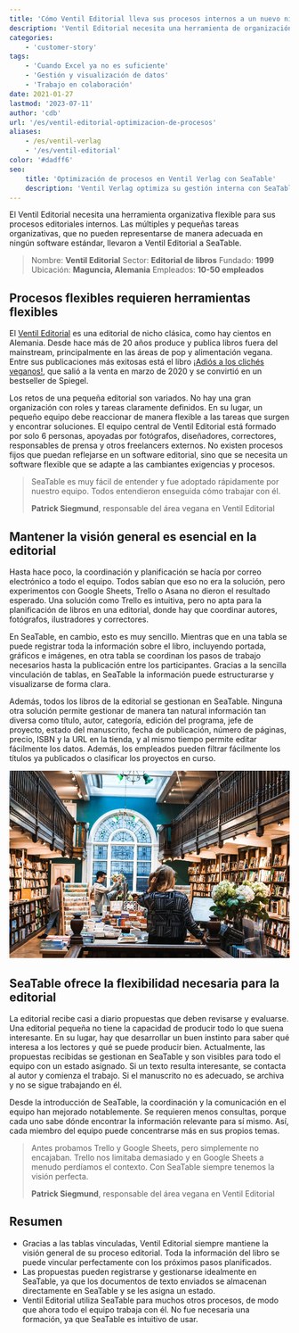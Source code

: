 ```yaml
---
title: 'Cómo Ventil Editorial lleva sus procesos internos a un nuevo nivel'
description: 'Ventil Editorial necesita una herramienta de organización flexible para sus procesos editoriales internos. Las diversas y pequeñas tareas de organización que no se pueden mapear de forma significativa en ningún software estándar llevaron a Ventil Editorial a SeaTable.'
categories:
    - 'customer-story'
tags:
    - 'Cuando Excel ya no es suficiente'
    - 'Gestión y visualización de datos'
    - 'Trabajo en colaboración'
date: 2021-01-27
lastmod: '2023-07-11'
author: 'cdb'
url: '/es/ventil-editorial-optimizacion-de-procesos'
aliases:
    - /es/ventil-verlag
    - '/es/ventil-editorial'
color: '#dadff6'
seo:
    title: 'Optimización de procesos en Ventil Verlag con SeaTable'
    description: 'Ventil Verlag optimiza su gestión interna con SeaTable: procesos flexibles donde el software estándar no alcanza.  '
---
```


El Ventil Editorial necesita una herramienta organizativa flexible para sus procesos editoriales internos. Las múltiples y pequeñas tareas organizativas, que no pueden representarse de manera adecuada en ningún software estándar, llevaron a Ventil Editorial a SeaTable.

> Nombre: **Ventil Editorial**
> Sector: **Editorial de libros**
> Fundado: **1999**
> Ubicación: **Maguncia, Alemania**
> Empleados: **10-50 empleados**

## Procesos flexibles requieren herramientas flexibles

El [Ventil Editorial](https://www.ventil-verlag.de/geschichte) es una editorial de nicho clásica, como hay cientos en Alemania. Desde hace más de 20 años produce y publica libros fuera del mainstream, principalmente en las áreas de pop y alimentación vegana. Entre sus publicaciones más exitosas está el libro [¡Adiós a los clichés veganos!](https://www.ventil-verlag.de/titel/1814/vegan-klischee-ade), que salió a la venta en marzo de 2020 y se convirtió en un bestseller de Spiegel.

Los retos de una pequeña editorial son variados. No hay una gran organización con roles y tareas claramente definidos. En su lugar, un pequeño equipo debe reaccionar de manera flexible a las tareas que surgen y encontrar soluciones. El equipo central de Ventil Editorial está formado por solo 6 personas, apoyadas por fotógrafos, diseñadores, correctores, responsables de prensa y otros freelancers externos. No existen procesos fijos que puedan reflejarse en un software editorial, sino que se necesita un software flexible que se adapte a las cambiantes exigencias y procesos.

> SeaTable es muy fácil de entender y fue adoptado rápidamente por nuestro equipo. Todos entendieron enseguida cómo trabajar con él.
>
> **Patrick Siegmund**, responsable del área vegana en Ventil Editorial

## Mantener la visión general es esencial en la editorial

Hasta hace poco, la coordinación y planificación se hacía por correo electrónico a todo el equipo. Todos sabían que eso no era la solución, pero experimentos con Google Sheets, Trello o Asana no dieron el resultado esperado. Una solución como Trello es intuitiva, pero no apta para la planificación de libros en una editorial, donde hay que coordinar autores, fotógrafos, ilustradores y correctores.

En SeaTable, en cambio, esto es muy sencillo. Mientras que en una tabla se puede registrar toda la información sobre el libro, incluyendo portada, gráficos e imágenes, en otra tabla se coordinan los pasos de trabajo necesarios hasta la publicación entre los participantes. Gracias a la sencilla vinculación de tablas, en SeaTable la información puede estructurarse y visualizarse de forma clara.

Además, todos los libros de la editorial se gestionan en SeaTable. Ninguna otra solución permite gestionar de manera tan natural información tan diversa como título, autor, categoría, edición del programa, jefe de proyecto, estado del manuscrito, fecha de publicación, número de páginas, precio, ISBN y la URL en la tienda, y al mismo tiempo permite editar fácilmente los datos. Además, los empleados pueden filtrar fácilmente los títulos ya publicados o clasificar los proyectos en curso.

![Procesos flexibles en la edición gracias a SeaTable](ventil-verlag.jpg)

## SeaTable ofrece la flexibilidad necesaria para la editorial

La editorial recibe casi a diario propuestas que deben revisarse y evaluarse. Una editorial pequeña no tiene la capacidad de producir todo lo que suena interesante. En su lugar, hay que desarrollar un buen instinto para saber qué interesa a los lectores y qué se puede producir bien. Actualmente, las propuestas recibidas se gestionan en SeaTable y son visibles para todo el equipo con un estado asignado. Si un texto resulta interesante, se contacta al autor y comienza el trabajo. Si el manuscrito no es adecuado, se archiva y no se sigue trabajando en él.

Desde la introducción de SeaTable, la coordinación y la comunicación en el equipo han mejorado notablemente. Se requieren menos consultas, porque cada uno sabe dónde encontrar la información relevante para sí mismo. Así, cada miembro del equipo puede concentrarse más en sus propios temas.

> Antes probamos Trello y Google Sheets, pero simplemente no encajaban. Trello nos limitaba demasiado y en Google Sheets a menudo perdíamos el contexto. Con SeaTable siempre tenemos la visión perfecta.
>
> **Patrick Siegmund**, responsable del área vegana en Ventil Editorial

## Resumen

- Gracias a las tablas vinculadas, Ventil Editorial siempre mantiene la visión general de su proceso editorial. Toda la información del libro se puede vincular perfectamente con los próximos pasos planificados.
- Las propuestas pueden registrarse y gestionarse idealmente en SeaTable, ya que los documentos de texto enviados se almacenan directamente en SeaTable y se les asigna un estado.
- Ventil Editorial utiliza SeaTable para muchos otros procesos, de modo que ahora todo el equipo trabaja con él. No fue necesaria una formación, ya que SeaTable es intuitivo de usar.
